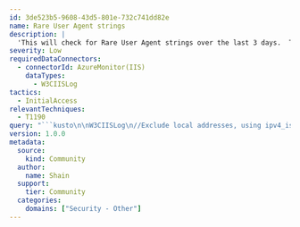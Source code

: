 ```yaml
---
id: 3de523b5-9608-43d5-801e-732c741dd82e
name: Rare User Agent strings
description: |
  'This will check for Rare User Agent strings over the last 3 days.  This can indicate potential probing of your IIS servers.'
severity: Low
requiredDataConnectors:
  - connectorId: AzureMonitor(IIS)
    dataTypes:
      - W3CIISLog
tactics:
  - InitialAccess
relevantTechniques:
  - T1190
query: "```kusto\n\nW3CIISLog\n//Exclude local addresses, using ipv4_is_private operator\n|where ipv4_is_private(cIP) == false and  cIP !startswith \"fe80\" and cIP !startswith \"::\" and cIP !startswith \"127.\"  \n| where isnotempty(csUserAgent) and csUserAgent !in~ (\"-\", \"MSRPC\")\n| extend csUserAgent_size = string_size(csUserAgent)\n| project TimeGenerated, sSiteName, sPort, csUserAgent, csUserAgent_size, csUserName , csMethod, csUriStem, sIP, cIP, scStatus, \nscSubStatus, scWin32Status, csHost \n| join (\n    W3CIISLog\n\t  // The below line can be used to exclude local IPs if these create noise\n    |where ipv4_is_private(cIP) == false and  cIP !startswith \"fe80\" and cIP !startswith \"::\" and cIP !startswith \"127.\"  \n    | where isnotempty(csUserAgent) and csUserAgent !in~ (\"-\", \"MSRPC\") \n    | extend csUserAgent_size = string_size(csUserAgent)\n    | summarize csUserAgent_count = count() by bin(csUserAgent_size, 1)\n    | top 20 by csUserAgent_count asc nulls last \n) on csUserAgent_size\n| project TimeGenerated, sSiteName, sPort, sIP, cIP, csUserAgent, csUserAgent_size, csUserAgent_count, csUserName , csMethod, csUriStem, \nscStatus, scSubStatus, scWin32Status, csHost\n| extend timestamp = TimeGenerated, IPCustomEntity = cIP, HostCustomEntity = csHost, AccountCustomEntity = csUserName \n```"
version: 1.0.0
metadata:
  source:
    kind: Community
  author:
    name: Shain
  support:
    tier: Community
  categories:
    domains: ["Security - Other"]
---
```


